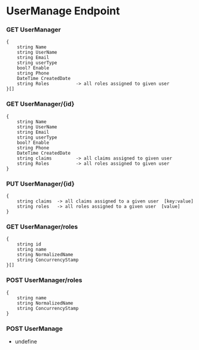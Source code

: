# UserManage Endpoint

### GET UserManager
```
{
    string Name
    string UserName
    string Email
    string userType
    bool? Enable
    string Phone
    DateTime CreatedDate
    string Roles          -> all roles assigned to given user
}[]
```

### GET UserManager/{id}
```
{
    string Name
    string UserName
    string Email
    string userType
    bool? Enable
    string Phone
    DateTime CreatedDate
    string claims         -> all claims assigned to given user 
    string Roles          -> all roles assigned to given user
}
```

### PUT UserManager/{id}
```
{
    string claims  -> all claims assigned to a given user  [key:value]
    string roles   -> all roles assigned to a given user  [value]
}
```

### GET UserManager/roles
```
{
    string id 
    string name 
    string NormalizedName
    string ConcurrencyStamp
}[]
```

### POST UserManager/roles
```
{
    string name 
    string NormalizedName
    string ConcurrencyStamp
}
```


### POST UserManage
   - undefine 